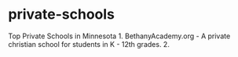# private-schools
Top Private Schools in Minnesota
    1. BethanyAcademy.org - A private christian school for students in K - 12th grades.
    2.
